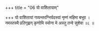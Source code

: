 +++
title = "06 यो वाशितायाम्"

+++
यो वाशितायां गव्यन्तरग्निर्यदस्यां नृम्णं महिमा बभूव ।  
नमस्तस्मै प्रतिगृह्णन् कृणोमि स्योना मे अस्तु तन्वे सुशेवा ॥८ ॥